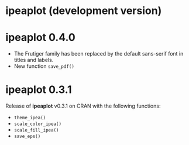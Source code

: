 # ipeaplot (development version)

# ipeaplot 0.4.0
  * The Frutiger family has been replaced by the default sans-serif font in titles and labels.
  * New function `save_pdf()`

# ipeaplot 0.3.1

Release of **ipeaplot** v0.3.1 on CRAN with the following functions:

  * `theme_ipea()`
  * `scale_color_ipea()`
  * `scale_fill_ipea()`
  * `save_eps()`
  

